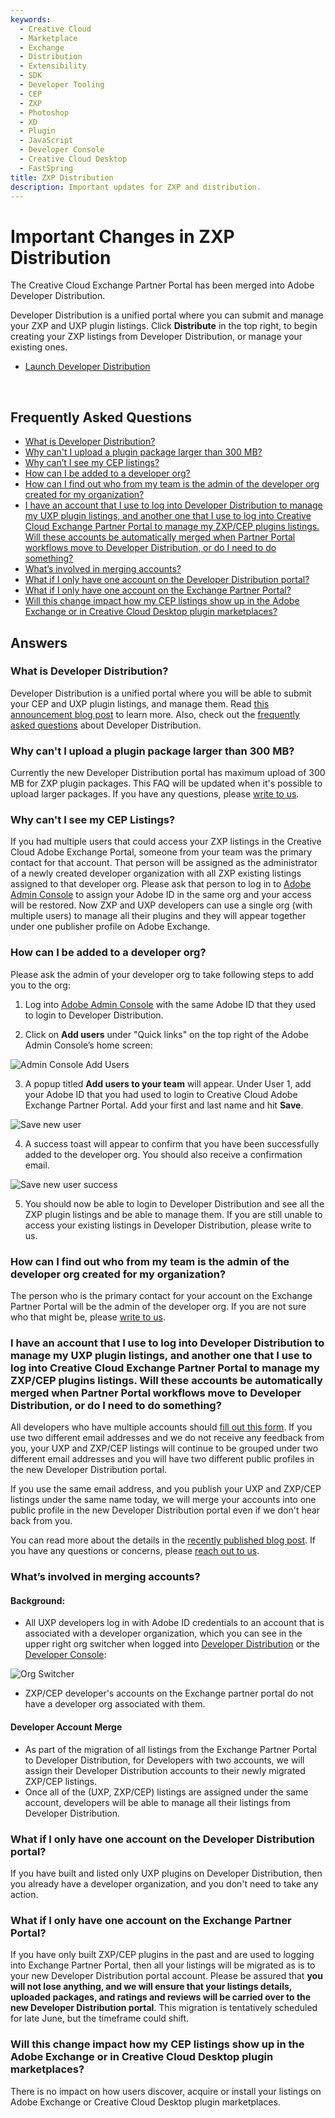```yaml
---
keywords:
  - Creative Cloud
  - Marketplace
  - Exchange
  - Distribution
  - Extensibility
  - SDK
  - Developer Tooling
  - CEP
  - ZXP
  - Photoshop
  - XD
  - Plugin
  - JavaScript
  - Developer Console
  - Creative Cloud Desktop
  - FastSpring
title: ZXP Distribution
description: Important updates for ZXP and distribution.
---
```


<!-- <Hero slots="heading, text1, text2, buttons" variant="fullwidth" /> -->
<Hero slots="heading,text" background="rgb(141, 52, 78)"/>

# Important Changes in ZXP Distribution
The Creative Cloud Exchange Partner Portal has been merged into Adobe Developer Distribution.

Developer Distribution is a unified portal where you can submit and manage your ZXP and UXP plugin listings. Click **Distribute** in the top right, to begin creating your ZXP listings from Developer Distribution, or manage your existing ones. ​

<TeaserBlock slots="buttons" textColor="black" position="center" backgroundColor="" />

- [Launch Developer Distribution](/distribute/home)

<br/>

## Frequently Asked Questions
- [What is Developer Distribution?](#what-is-developer-distribution)
- [Why can't I upload a plugin package larger than 300 MB?](#why-cant-i-upload-a-plugin-package-larger-than-300-mb)
- [Why can’t I see my CEP listings?​](#why-cant-i-see-my-cep-listings)
- [How can I be added to a developer org?​](#how-can-i-be-added-to-a-developer-org)
- [How can I find out who from my team is the admin of the developer org created for my organization?](#how-can-i-find-out-who-from-my-team-is-the-admin-of-the-developer-org-created-for-my-organization)
- [I have an account that I use to log into Developer Distribution to manage my UXP plugin listings, and another one that I use to log into Creative Cloud Exchange Partner Portal to manage my ZXP/CEP plugins listings. Will these accounts be automatically merged when Partner Portal workflows move to Developer Distribution, or do I need to do something?](#i-have-an-account-that-i-use-to-log-into-developer-distribution-to-manage-my-uxp-plugin-listings-and-another-one-that-i-use-to-log-into-creative-cloud-exchange-partner-portal-to-manage-my-zxpcep-plugins-listings-will-these-accounts-be-automatically-merged-when-partner-portal-workflows-move-to-developer-distribution-or-do-i-need-to-do-something)
- [What’s involved in merging accounts?](#whats-involved-in-merging-accounts)
- [What if I only have one account on the Developer Distribution portal?](#what-if-i-only-have-one-account-on-the-developer-distribution-portal)
- [What if I only have one account on the Exchange Partner Portal?](#what-if-i-only-have-one-account-on-the-exchange-partner-portal)
- [Will this change impact how my CEP listings show up in the Adobe Exchange or in Creative Cloud Desktop plugin marketplaces?](#will-this-change-impact-how-my-cep-listings-show-up-in-the-adobe-exchange-or-in-creative-cloud-desktop-plugin-marketplaces)

## Answers

### What is Developer Distribution?
Developer Distribution is a unified portal where you will be able to submit your CEP and UXP plugin listings, and manage them. Read [this announcement blog post](https://blog.developer.adobe.com/introducing-a-new-developer-distribution-portal-for-listing-uxp-plugins-in-the-creative-cloud-7f81376f46a9) to learn more. Also, check out the [frequently asked questions](../faq.md) about Developer Distribution.

### Why can't I upload a plugin package larger than 300 MB? 
Currently the new Developer Distribution portal has maximum upload of 300 MB for ZXP plugin packages. This FAQ will be updated when it's possible to upload larger packages. If you have any questions, please [write to us](mailto:ccintrev@adobe.com).  
 
### Why can't I see my CEP Listings?
If you had multiple users that could access your ZXP listings in the Creative Cloud Adobe Exchange Portal, someone from your team was the primary contact for that account. That person will be assigned as the administrator of a newly created developer organization with all ZXP existing listings assigned to that developer org. Please ask that person to log in to [Adobe Admin Console](https://adminconsole.adobe.com/) to assign your Adobe ID in the same org and your access will be restored. Now ZXP and UXP developers can use a single org (with multiple users) to manage all their plugins and they will appear together under one publisher profile on Adobe Exchange.  ​ 

### How can I be added to a developer org? 
Please ask the admin of your developer org to take following steps to add you to the org:  

1. Log into [Adobe Admin Console](https://adminconsole.adobe.com/)  with the same Adobe ID that they used to login to Developer Distribution.

2. Click on **Add users** under "Quick links" on the top right of the Adobe Admin Console’s home screen:

![Admin Console Add Users](../../images/admin-console1.png)

3.	A popup titled **Add users to your team** will appear. Under User 1, add your Adobe ID that you had used to login to Creative Cloud Adobe Exchange Partner Portal. Add your first and last name and hit **Save**.

![Save new user](../../images/admin-console2.png)

4.	A success toast will appear to confirm that you have been successfully added to the developer org. You should also receive a confirmation email. 

![Save new user success](../../images/admin-console3.png)

5.	You should now be able to login to Developer Distribution and see all the ZXP plugin listings and be able to manage them. If you are still unable to access your existing listings in Developer Distribution, please write to us.   

### How can I find out who from my team is the admin of the developer org created for my organization?  
The person who is the primary contact for your account on the Exchange Partner Portal will be the admin of the developer org. If you are not sure who that might be, please [write to us](mailto:ccintrev@adobe.com).
  
### I have an account that I use to log into Developer Distribution to manage my UXP plugin listings, and another one that I use to log into Creative Cloud Exchange Partner Portal to manage my ZXP/CEP plugins listings. Will these accounts be automatically merged when Partner Portal workflows move to Developer Distribution, or do I need to do something?

All developers who have multiple accounts should [fill out this form](https://survey.adobe.com/jfe/form/SV_2osb09BHSXILQ6q). If you use two different email addresses and we do not receive any feedback from you, your UXP and ZXP/CEP listings will continue to be grouped under two different email addresses and you will have two different public profiles in the new Developer Distribution portal.

If you use the same email address, and you publish your UXP and ZXP/CEP listings under the same name today, we will merge your accounts into one public profile in the new Developer Distribution portal even if we don't hear back from you. 

You can read more about the details in the [recently published blog post](https://blog.developer.adobe.com/request-for-information-plugin-developers-please-help-us-merge-your-accounts-edfd2d408615). If you have any questions or concerns, please [reach out to us](mailto:ccintrev@adobe.com).  

### What’s involved in merging accounts?
#### Background: 
-	All UXP developers log in with Adobe ID credentials to an account that is associated with a developer organization, which you can see in the upper right org switcher when logged into [Developer Distribution](https://developer.adobe.com/distribute/home) or the [Developer Console](https://developer.adobe.com/console/):

![Org Switcher](../../images/merge.png)

-	ZXP/CEP developer's accounts on the Exchange partner portal do not have a developer org associated with them.

#### Developer Account Merge 
- As part of the migration of all listings from the Exchange Partner Portal to Developer Distribution, for Developers with two accounts, we will assign their Developer Distribution accounts to their newly migrated ZXP/CEP listings. 
- Once all of the (UXP, ZXP/CEP) listings are assigned under the same account, developers will be able to manage all their listings from Developer Distribution.

### What if I only have one account on the Developer Distribution portal?
If you have built and listed only UXP plugins on Developer Distribution, then you already have a developer organization, and you don't need to take any action. 

### What if I only have one account on the Exchange Partner Portal?
If you have only built ZXP/CEP plugins in the past and are used to logging into Exchange Partner Portal, then all your listings will be migrated as is to your new Developer Distribution portal account. Please be assured that **you will not lose anything, and we will ensure that your listings details, uploaded packages, and ratings and reviews will be carried over to the new Developer Distribution portal**. This migration is tentatively scheduled for late June, but the timeframe could shift.

### Will this change impact how my CEP listings show up in the Adobe Exchange or in Creative Cloud Desktop plugin marketplaces?
There is no impact on how users discover, acquire or install your listings on Adobe Exchange or Creative Cloud Desktop plugin marketplaces.

<br/><br/><br/><br/>

